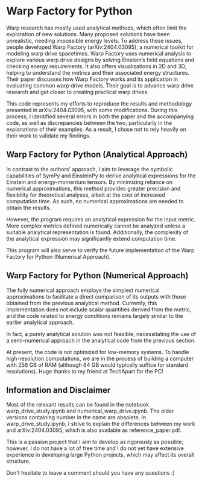 # Warp Factory for Python
Warp research has mostly used analytical methods, which often limit the exploration of new solutions. Many proposed solutions have been unrealistic, needing impossible energy levels. To address these issues, people developed Warp Factory (arXiv:2404.03095), a numerical toolkit for modeling warp drive spacetimes. Warp Factory uses numerical analysis to explore various warp drive designs by solving Einstein’s field equations and checking energy requirements. It also offers visualizations in 2D and 3D, helping to understand the metrics and their associated energy structures. Their paper discusses how Warp Factory works and its application in evaluating common warp drive models. Their goal is to advance warp drive research and get closer to creating practical warp drives.

This code represents my efforts to reproduce the results and methodology presented in arXiv:2404.03095, with some modifications. During this process, I identified several errors in both the paper and the accompanying code, as well as discrepancies between the two, particularly in the explanations of their examples. As a result, I chose not to rely heavily on their work to validate my findings.

## Warp Factory for Python (Analytical Approach)
In contrast to the authors' approach, I aim to leverage the symbolic capabilities of SymPy and EinsteinPy to derive analytical expressions for the Einstein and energy-momentum tensors. By minimizing reliance on numerical approximations, this method provides greater precision and flexibility for theoretical analyses, albeit at the cost of increased computation time. As such, no numerical approximations are needed to obtain the results.

However, the program requires an analytical expression for the input metric. More complex metrics defined numerically cannot be analyzed unless a suitable analytical representation is found. Additionally, the complexity of the analytical expression may significantly extend computation time.

This program will also serve to verify the future implementation of the Warp Factory for Python (Numerical Approach).







## Warp Factory for Python (Numerical Approach)
The fully numerical approach employs the simplest numerical approximations to facilitate a direct comparison of its outputs with those obtained from the previous analytical method. Currently, this implementation does not include scalar quantities derived from the metric, and the code related to energy conditions remains largely similar to the earlier analytical approach.

In fact, a purely analytical solution was not feasible, necessitating the use of a semi-numerical approach in the analytical code from the previous section.

At present, the code is not optimized for low-memory systems. To handle high-resolution computations, we are in the process of building a computer with 256 GB of RAM (although 64 GB would typically suffice for standard resolutions). Huge thanks to my friend at TechApart for the PC!



## Information and Disclaimer
Most of the relevant results can be found in the notebook warp_drive_study.ipynb and numerical_warp_drive.ipynb. The older versions containing number in the name are obsolete. In warp_drive_study.ipynb, I strive to explain the differences between my work and arXiv:2404.03095, which is also available as reference_paper.pdf.

This is a passion project that I aim to develop as rigorously as possible; however, I do not have a lot of free time and I do not yet have extensive experience in developing large Python projects, which may affect its overall structure. 

Don't hesitate to leave a comment should you have any questions :) 
